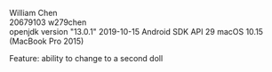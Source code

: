 William Chen  
20679103 w279chen  
openjdk version "13.0.1" 2019-10-15
Android SDK API 29
macOS 10.15 (MacBook Pro 2015)

Feature: ability to change to a second doll


